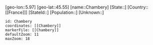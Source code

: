 ﻿---
location: [45.55,5.97]
mapzoom: [7,12] 
mapmarker: city 
type: City
tags:
- geo/City


SpocWebEntityId: 29542
isDeleted: false
confidential: public

---
[geo-lon::5.97]
[geo-lat::45.55]
[name::Chambery]
[State::]
[Country::[[France]]]
[StateId::]
[Population::]
[Unknown::]


```leaflet
id: Chambery
coordinates: [[Chambery]]
markerFile: [[Chambery]]
defaultZoom: 11 
maxZoom: 18
```
